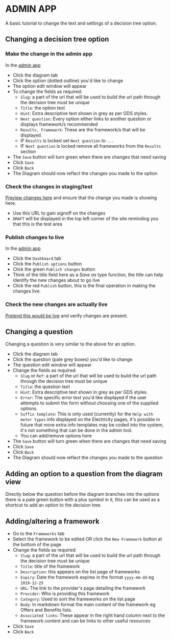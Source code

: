 # ADMIN APP #

A basic tutorial to change the text and settings of a decision tree option.

## Changing a decision tree option ##

### Make the change in the admin app ###

In the [admin app](https://s107p01-webapp-admin-01.azurewebsites.net)

- Click the diagram tab
- Click the option (dotted outline) you'd like to change
- The option edit window will appear
- To change the fields as required:
  - `Slug`: a part of the url that will be used to build the url path through the decision tree must be unique
  - `Title`: the option text
  - `Hint`: Extra descriptive text shown in grey as per GDS styles.
  - `Next question`: Every option either links to another question or displays framework/s recommended
  - `Results, Framework`: These are the framework/s that will be displayed.
  - IF `Results` is locked set `Next question` to `...`
  - IF `Next question` is locked remove all frameworks from the `Results` section
- The `Save` button will turn green when there are changes that need saving
- Click `Save`
- Click `Back`
- The Diagram should now reflect the changes you made to the option


### Check the changes in staging/test ###

[Preview changes here](https://s107t01-webapp-02.azurewebsites.net/) and ensure that the change you made is showing here.

- Use this URL to gain signoff on the changes
- `DRAFT` will be displayed in the top left corner of the site reminding you that this is the test area


### Publish changes to live ###

In the [admin app](https://s107p01-webapp-admin-01.azurewebsites.net)

- Click the `Dashboard` tab
- Click the `Publish options` button
- Click the green `Publich changes` button
- Think of the title field here as a *Save as* type function, the title can help identify the new changes about to go live
- Click the red `Publish` button, this is the final operation in making the changes live.


### Check the new changes are actually live ###

[Pretend this would be live](https://s107p01-webapp-02.azurewebsites.net/) and verify changes are present.


## Changing a question ##

Changing a question is very similar to the above for an option.

- Click the diagram tab
- Click the question (pale grey boxes) you'd like to change
- The question edit window will appear
- Change the fields as required:
  - `Slug` or `Ref`: a part of the url that will be used to build the url path through the decision tree must be unique
  - `Title`: the question text
  - `Hint`: Extra descriptive text shown in grey as per GDS styles.
  - `Error`: The specific error text you'd like displayed if the user attempts to submit the form without choosing one of the supplied options.
  - `Suffix template`: This is only used (currently) for the `Help with meter types` info displayed on the Electricity pages, it's possible in future that more extra info templates may be coded into the system, it's not something that can be done in the admin tool.
  - You can add/remove options here
- The `Save` button will turn green when there are changes that need saving
- Click `Save`
- Click `Back`
- The Diagram should now reflect the changes you made to the question

## Adding an option to a question from the diagram view ##

Directly below the question before the diagram branches into the options there is a pale green button with a plus symbol in it, this can be used as a shortcut to add an option to the decision tree.


## Adding/altering a framework ##

- Go to the `Frameworks` tab
- Select the framework to be edited OR click the `New Framework` button at the bottom of the page
- Change the fields as required:
  - `Slug`: a part of the url that will be used to build the url path through the decision tree must be unique
  - `Title`: title of the framework
  - `Description`: this appears on the list page of frameworks
  - `Expiry`: Date the framework expires in the format `yyyy-mm-dd` eg `2019-12-25`
  - `URL`: The link to the provider's page detailing the framework
  - `Provider`: Who is providing this framework
  - `Category`: Used to sort the frameworks on the list page
  - `Body`: In markdown format the main content of the framework eg Offers and Benefits lists.
  - `Associated links`: These appear in the right hand column next to the framework content and can be links to other useful resources
- Click `Save`
- Click `Back`

